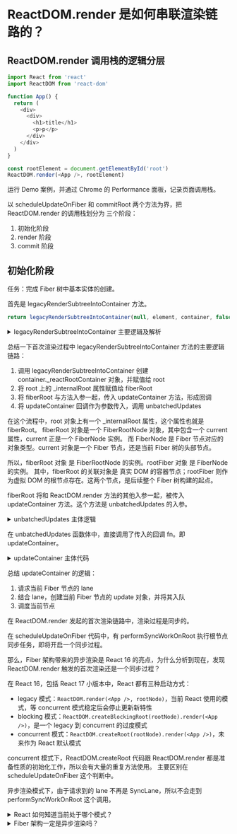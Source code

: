 # ReactDOM.render 是如何串联渲染链路的？


## ReactDOM.render 调用栈的逻辑分层

```javascript
import React from 'react'
import ReactDOM from 'react-dom'

function App() {
  return (
    <div>
      <div>
        <h1>title</h1>
        <p>p</p>
      </div>
    </div>
  )
}

const rootElement = document.getElementById('root')
ReactDOM.render(<App />, rootElement)
```

运行 Demo 案例，并通过 Chrome 的 Performance 面板，记录页面调用栈。

以 scheduleUpdateOnFiber 和 commitRoot 两个方法为界，把 ReactDOM.render 的调用栈划分为 三个阶段：
1. 初始化阶段
2. render 阶段
3. commit 阶段

## 初始化阶段

任务：完成 Fiber 树中基本实体的创建。

首先是 legacyRenderSubtreeIntoContainer 方法。

```javascript
return legacyRenderSubtreeIntoContainer(null, element, container, false, callback)
```

<details>
<summary>
legacyRenderSubtreeIntoContainer 主要逻辑及解析
</summary>

```javascript
function legacyRenderSubtreeIntoContainer(parentComponent, children, container, forceHydrate, callback) {
  // container 对应的是我们传入的真实 DOM 对象
  var root = container._reactRootContainer
  // 初始化 fiberRoot 对象
  var fiberRoot
  // DOM 对象本身不存在 _reactRootContainer 属性，因此 root 为空
  if (!root) {
    // 若 root 为空，则初始化 _reactRootContainer，并将其值赋值给 root
    root = container._reactRootContainer = legacyCreateRootFromDOMContainer(container, forceHydrate)
    // legacyCreateRootFromDOMContainer 创建出的对象会有一个 _internalRoot 属性，将其赋值给 fiberRoot
    fiberRoot = root._internalRoot

    // 这里处理的是 ReactDOM.render 入参中的回调函数，你了解即可
    if (typeof callback === 'function') {
      var originalCallback = callback
      callback = function () {
        var instance = getPublicRootInstance(fiberRoot)
        originalCallback.call(instance)
      }
    } // Initial mount should not be batched.
    // 进入 unbatchedUpdates 方法
    unbatchedUpdates(function () {
      updateContainer(children, fiberRoot, parentComponent, callback)
    })
  } else {
    // else 逻辑处理的是非首次渲染的情况（即更新），其逻辑除了跳过了初始化工作，与楼上基本一致
    fiberRoot = root._internalRoot
    if (typeof callback === 'function') {
      var _originalCallback = callback
      callback = function () {
        var instance = getPublicRootInstance(fiberRoot)
        _originalCallback.call(instance)
      }
    } // Update

    updateContainer(children, fiberRoot, parentComponent, callback)
  }
  return getPublicRootInstance(fiberRoot)
}
```
</details>

总结一下首次渲染过程中 legacyRenderSubtreeIntoContainer 方法的主要逻辑链路：
1. 调用 legacyRenderSubtreeIntoContainer 创建 container._reactRootContainer 对象，并赋值给 root
2. 将 root 上的 _internalRoot 属性赋值给 fiberRoot
3. 将 fiberRoot 与方法入参一起，传入 updateContainer 方法，形成回调
4. 将 updateContainer 回调作为参数传入，调用 unbatchedUpdates

在这个流程中，root 对象上有一个 _internalRoot 属性，这个属性也就是 fiberRoot。
fiberRoot 对象是一个 FiberRootNode 对象，其中包含一个 current 属性，current 正是一个 FiberNode 实例。
而 FiberNode 是 Fiber 节点对应的对象类型。current 对象是一个 Fiber 节点，还是当前 Fiber 树的头部节点。

所以，fiberRoot 对象 是 FiberRootNode 的实例。rootFiber 对象 是 FiberNode 的实例。
其中，fiberRoot 的关联对象是 真实 DOM 的容器节点；rootFiber 则作为虚拟 DOM 的根节点存在。这两个节点，是后续整个 Fiber 树构建的起点。

fiberRoot 将和 ReactDOM.render 方法的其他入参一起，被传入 updateContainer 方法。这个方法是 unbatchedUpdates 的入参。

<details>
<summary>
unbatchedUpdates 主体逻辑
</summary>

```javascript
function unbatchedUpdates(fn, a) {
  // 这里是对上下文的处理，不必纠结
  var prevExecutionContext = executionContext
  executionContext &= ~BatchedContext
  executionContext |= LegacyUnbatchedContext
  try {
    // 重点在这里，直接调用了传入的回调函数 fn，对应当前链路中的 updateContainer 方法
    return fn(a)
  } finally {
    // finally 逻辑里是对回调队列的处理，此处不用太关注
    executionContext = prevExecutionContext
    if (executionContext === NoContext) {
      // Flush the immediate callbacks that were scheduled during this batch
      resetRenderTimer()
      flushSyncCallbackQueue()
    }
  }
}
```
</details>


在 unbatchedUpdates 函数体中，直接调用了传入的回调 fn。即 updateContainer。

<details>
<summary>
updateContainer 主体代码
</summary>

```javascript
function updateContainer(element, container, parentComponent, callback) {
  // other code

  // 这是一个 event 相关的入参，此处不必关注
  var eventTime = requestEventTime()

  // other code

  // 这是一个比较关键的入参，lane 表示优先级
  var lane = requestUpdateLane(current$1)
  // 结合 lane（优先级）信息，创建 update 对象，一个 update 对象意味着一个更新
  var update = createUpdate(eventTime, lane)

  // update 的 payload 对应的是一个 React 元素
  update.payload = {
    element: element
  }

  // 处理 callback，这个 callback 其实就是我们调用 ReactDOM.render 时传入的 callback
  callback = callback === undefined ? null : callback
  if (callback !== null) {
    {
      if (typeof callback !== 'function') {
        error('render(...): Expected the last optional `callback` argument to be a ' + 'function. Instead received: %s.', callback)
      }
    }
    update.callback = callback
  }

  // 将 update 入队
  enqueueUpdate(current$1, update)
  // 调度 fiberRoot
  scheduleUpdateOnFiber(current$1, lane, eventTime)
  // 返回当前节点（fiberRoot）的优先级
  return lane
}
```
</details>

总结 updateContainer 的逻辑：
1. 请求当前 Fiber 节点的 lane
2. 结合 lane，创建当前 Fiber 节点的 update 对象，并将其入队
3. 调度当前节点

在 ReactDOM.render 发起的首次渲染链路中，渲染过程是同步的。

在 scheduleUpdateOnFiber 代码中，有 performSyncWorkOnRoot 执行根节点同步任务，即将开启一个同步过程。

那么，Fiber 架构带来的异步渲染是 React 16 的亮点，为什么分析到现在，发现 ReactDOM.render 触发的首次渲染还是一个同步过程？

在 React 16，包括 React 17 小版本中，React 都有三种启动方式：

- legacy 模式：`ReactDOM.render(<App />, rootNode)`，当前 React 使用的模式，等 concurrent 模式稳定后会停止更新新特性
- blocking 模式：`ReactDOM.createBlockingRoot(rootNode).render(<App />)`，是一个 legacy 到 concurrent 的过度模式
- concurrent 模式：`ReactDOM.createRoot(rootNode).render(<App />)`，未来作为 React 默认模式

concurrent 模式下，ReactDOM.createRoot 代码跟 ReactDOM.render 都是准备性质的初始化工作，所以会有大量的重复方法使用。
主要区别在 scheduleUpdateOnFiber 这个判断中。

异步渲染模式下，由于请求到的 lane 不再是 SyncLane，所以不会走到 performSyncWorkOnRoot 这个调用。

<details>
<summary>
React 如何知道当前处于哪个模式？
</summary>

```javascript
function requestUpdateLane(fiber) {
  // 获取 mode 属性
  var mode = fiber.mode
  // 结合 mode 属性判断当前的
  if ((mode & BlockingMode) === NoMode) {
    return SyncLane
  } else if ((mode & ConcurrentMode) === NoMode) {
    return getCurrentPriorityLevel() === ImmediatePriority$1 ? SyncLane : SyncBatchedLane
  }
  // ......
  return lane
}
```

通过修改 mode 属性为不同的值，来标识单签处于哪个渲染阶段；在执行过程中，也是通过判断这个属性，来区分不同的渲染模式。
</details>

<details>
<summary>
Fiber 架构一定是异步渲染吗？
</summary>

在 React 16，包括已发布的 React 17 中，不管是否是 concurrent，整个数据结构层面的设计、包括贯穿整个渲染链路的处理逻辑，已经完全用 Fiber 重构了一遍。
所以，它是一种 同时兼容了同步渲染与异步渲染的设计。
</details>
